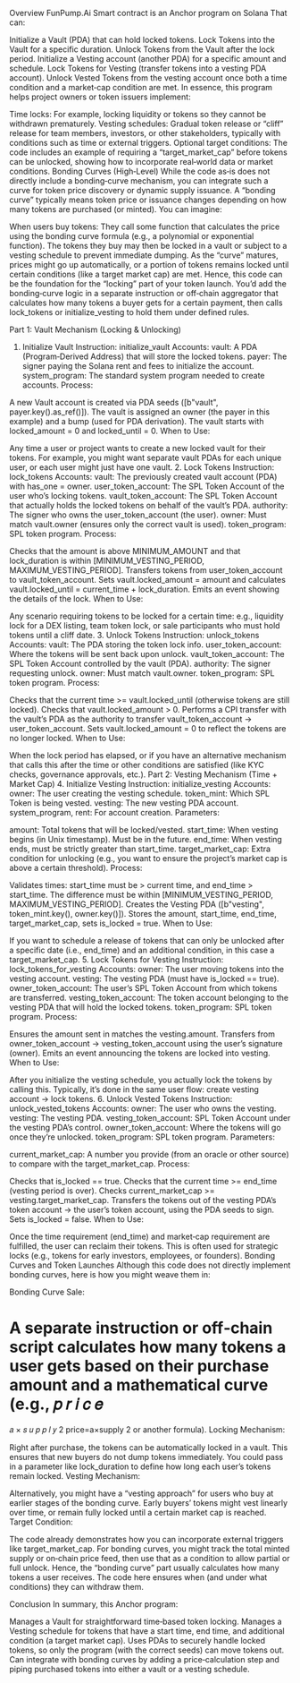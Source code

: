 Overview
FunPump.Ai Smart contract is an Anchor program on Solana That can: 

Initialize a Vault (PDA) that can hold locked tokens.
Lock Tokens into the Vault for a specific duration.
Unlock Tokens from the Vault after the lock period.
Initialize a Vesting account (another PDA) for a specific amount and schedule.
Lock Tokens for Vesting (transfer tokens into a vesting PDA account).
Unlock Vested Tokens from the vesting account once both a time condition and a market‑cap condition are met.
In essence, this program helps project owners or token issuers implement:

Time locks: For example, locking liquidity or tokens so they cannot be withdrawn prematurely.
Vesting schedules: Gradual token release or “cliff” release for team members, investors, or other stakeholders, typically with conditions such as time or external triggers.
Optional target conditions: The code includes an example of requiring a “target_market_cap” before tokens can be unlocked, showing how to incorporate real‑world data or market conditions.
Bonding Curves (High‑Level)
While the code as‑is does not directly include a bonding‑curve mechanism, you can integrate such a curve for token price discovery or dynamic supply issuance. A “bonding curve” typically means token price or issuance changes depending on how many tokens are purchased (or minted). You can imagine:

When users buy tokens: They call some function that calculates the price using the bonding curve formula (e.g., a polynomial or exponential function).
The tokens they buy may then be locked in a vault or subject to a vesting schedule to prevent immediate dumping.
As the “curve” matures, prices might go up automatically, or a portion of tokens remains locked until certain conditions (like a target market cap) are met.
Hence, this code can be the foundation for the “locking” part of your token launch. You’d add the bonding‑curve logic in a separate instruction or off‑chain aggregator that calculates how many tokens a buyer gets for a certain payment, then calls lock_tokens or initialize_vesting to hold them under defined rules.

Part 1: Vault Mechanism (Locking & Unlocking)
1. Initialize Vault
Instruction: initialize_vault
Accounts:
vault: A PDA (Program‑Derived Address) that will store the locked tokens.
payer: The signer paying the Solana rent and fees to initialize the account.
system_program: The standard system program needed to create accounts.
Process:

A new Vault account is created via PDA seeds ([b"vault", payer.key().as_ref()]).
The vault is assigned an owner (the payer in this example) and a bump (used for PDA derivation).
The vault starts with locked_amount = 0 and locked_until = 0.
When to Use:

Any time a user or project wants to create a new locked vault for their tokens. For example, you might want separate vault PDAs for each unique user, or each user might just have one vault.
2. Lock Tokens
Instruction: lock_tokens
Accounts:
vault: The previously created vault account (PDA) with has_one = owner.
user_token_account: The SPL Token Account of the user who’s locking tokens.
vault_token_account: The SPL Token Account that actually holds the locked tokens on behalf of the vault’s PDA.
authority: The signer who owns the user_token_account (the user).
owner: Must match vault.owner (ensures only the correct vault is used).
token_program: SPL token program.
Process:

Checks that the amount is above MINIMUM_AMOUNT and that lock_duration is within [MINIMUM_VESTING_PERIOD, MAXIMUM_VESTING_PERIOD].
Transfers tokens from user_token_account to vault_token_account.
Sets vault.locked_amount = amount and calculates vault.locked_until = current_time + lock_duration.
Emits an event showing the details of the lock.
When to Use:

Any scenario requiring tokens to be locked for a certain time: e.g., liquidity lock for a DEX listing, team token lock, or sale participants who must hold tokens until a cliff date.
3. Unlock Tokens
Instruction: unlock_tokens
Accounts:
vault: The PDA storing the token lock info.
user_token_account: Where the tokens will be sent back upon unlock.
vault_token_account: The SPL Token Account controlled by the vault (PDA).
authority: The signer requesting unlock.
owner: Must match vault.owner.
token_program: SPL token program.
Process:

Checks that the current time >= vault.locked_until (otherwise tokens are still locked).
Checks that vault.locked_amount > 0.
Performs a CPI transfer with the vault’s PDA as the authority to transfer vault_token_account → user_token_account.
Sets vault.locked_amount = 0 to reflect the tokens are no longer locked.
When to Use:

When the lock period has elapsed, or if you have an alternative mechanism that calls this after the time or other conditions are satisfied (like KYC checks, governance approvals, etc.).
Part 2: Vesting Mechanism (Time + Market Cap)
4. Initialize Vesting
Instruction: initialize_vesting
Accounts:
owner: The user creating the vesting schedule.
token_mint: Which SPL Token is being vested.
vesting: The new vesting PDA account.
system_program, rent: For account creation.
Parameters:

amount: Total tokens that will be locked/vested.
start_time: When vesting begins (in Unix timestamp). Must be in the future.
end_time: When vesting ends, must be strictly greater than start_time.
target_market_cap: Extra condition for unlocking (e.g., you want to ensure the project’s market cap is above a certain threshold).
Process:

Validates times: start_time must be > current time, and end_time > start_time. The difference must be within [MINIMUM_VESTING_PERIOD, MAXIMUM_VESTING_PERIOD].
Creates the Vesting PDA ([b"vesting", token_mint.key(), owner.key()]).
Stores the amount, start_time, end_time, target_market_cap, sets is_locked = true.
When to Use:

If you want to schedule a release of tokens that can only be unlocked after a specific date (i.e., end_time) and an additional condition, in this case a target_market_cap.
5. Lock Tokens for Vesting
Instruction: lock_tokens_for_vesting
Accounts:
owner: The user moving tokens into the vesting account.
vesting: The vesting PDA (must have is_locked == true).
owner_token_account: The user’s SPL Token Account from which tokens are transferred.
vesting_token_account: The token account belonging to the vesting PDA that will hold the locked tokens.
token_program: SPL token program.
Process:

Ensures the amount sent in matches the vesting.amount.
Transfers from owner_token_account → vesting_token_account using the user’s signature (owner).
Emits an event announcing the tokens are locked into vesting.
When to Use:

After you initialize the vesting schedule, you actually lock the tokens by calling this. Typically, it’s done in the same user flow: create vesting account → lock tokens.
6. Unlock Vested Tokens
Instruction: unlock_vested_tokens
Accounts:
owner: The user who owns the vesting.
vesting: The vesting PDA.
vesting_token_account: SPL Token Account under the vesting PDA’s control.
owner_token_account: Where the tokens will go once they’re unlocked.
token_program: SPL token program.
Parameters:

current_market_cap: A number you provide (from an oracle or other source) to compare with the target_market_cap.
Process:

Checks that is_locked == true.
Checks that the current time >= end_time (vesting period is over).
Checks current_market_cap >= vesting.target_market_cap.
Transfers the tokens out of the vesting PDA’s token account → the user’s token account, using the PDA seeds to sign.
Sets is_locked = false.
When to Use:

Once the time requirement (end_time) and market‑cap requirement are fulfilled, the user can reclaim their tokens. This is often used for strategic locks (e.g., tokens for early investors, employees, or founders).
Bonding Curves and Token Launches
Although this code does not directly implement bonding curves, here is how you might weave them in:

Bonding Curve Sale:

A separate instruction or off‑chain script calculates how many tokens a user gets based on their purchase amount and a mathematical curve (e.g., 
𝑝
𝑟
𝑖
𝑐
𝑒
=
𝑎
×
𝑠
𝑢
𝑝
𝑝
𝑙
𝑦
2
price=a×supply 
2
  or another formula).
Locking Mechanism:

Right after purchase, the tokens can be automatically locked in a vault. This ensures that new buyers do not dump tokens immediately. You could pass in a parameter like lock_duration to define how long each user’s tokens remain locked.
Vesting Mechanism:

Alternatively, you might have a “vesting approach” for users who buy at earlier stages of the bonding curve. Early buyers’ tokens might vest linearly over time, or remain fully locked until a certain market cap is reached.
Target Condition:

The code already demonstrates how you can incorporate external triggers like target_market_cap. For bonding curves, you might track the total minted supply or on‑chain price feed, then use that as a condition to allow partial or full unlock.
Hence, the “bonding curve” part usually calculates how many tokens a user receives. The code here ensures when (and under what conditions) they can withdraw them.

Conclusion
In summary, this Anchor program:

Manages a Vault for straightforward time‑based token locking.
Manages a Vesting schedule for tokens that have a start time, end time, and additional condition (a target market cap).
Uses PDAs to securely handle locked tokens, so only the program (with the correct seeds) can move tokens out.
Can integrate with bonding curves by adding a price‑calculation step and piping purchased tokens into either a vault or a vesting schedule.
